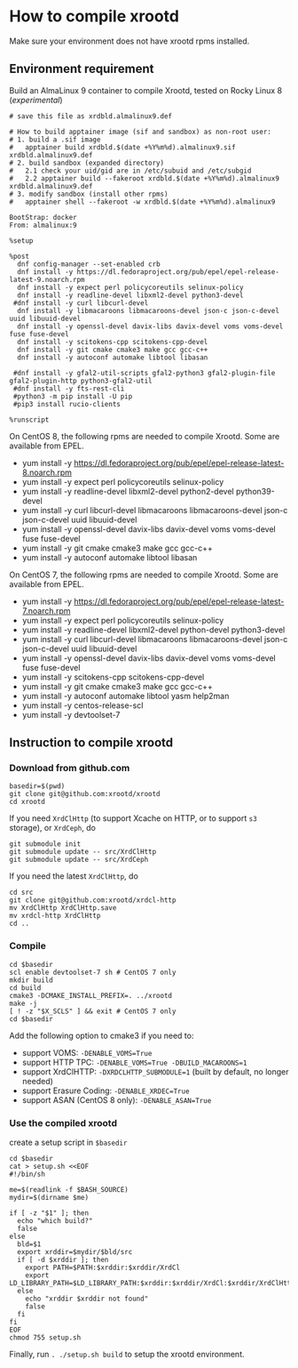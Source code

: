 # How to compile xrootd

Make sure your environment does not have xrootd rpms installed.

## Environment requirement

Build an AlmaLinux 9 container to compile Xrootd, tested on Rocky Linux 8 (*experimental*)

```
# save this file as xrdbld.almalinux9.def
  
# How to build apptainer image (sif and sandbox) as non-root user:
# 1. build a .sif image
#   apptainer build xrdbld.$(date +%Y%m%d).almalinux9.sif xrdbld.almalinux9.def
# 2. build sandbox (expanded directory)
#   2.1 check your uid/gid are in /etc/subuid and /etc/subgid
#   2.2 apptainer build --fakeroot xrdbld.$(date +%Y%m%d).almalinux9 xrdbld.almalinux9.def
# 3. modify sandbox (install other rpms)
#   apptainer shell --fakeroot -w xrdbld.$(date +%Y%m%d).almalinux9

BootStrap: docker
From: almalinux:9

%setup

%post
  dnf config-manager --set-enabled crb
  dnf install -y https://dl.fedoraproject.org/pub/epel/epel-release-latest-9.noarch.rpm
  dnf install -y expect perl policycoreutils selinux-policy
  dnf install -y readline-devel libxml2-devel python3-devel
 #dnf install -y curl libcurl-devel
  dnf install -y libmacaroons libmacaroons-devel json-c json-c-devel uuid libuuid-devel
  dnf install -y openssl-devel davix-libs davix-devel voms voms-devel fuse fuse-devel
  dnf install -y scitokens-cpp scitokens-cpp-devel
  dnf install -y git cmake cmake3 make gcc gcc-c++
  dnf install -y autoconf automake libtool libasan

 #dnf install -y gfal2-util-scripts gfal2-python3 gfal2-plugin-file gfal2-plugin-http python3-gfal2-util
 #dnf install -y fts-rest-cli 
 #python3 -m pip install -U pip
 #pip3 install rucio-clients

%runscript
```

On CentOS 8, the following rpms are needed to compile Xrootd. Some are available from EPEL.

* yum install -y https://dl.fedoraproject.org/pub/epel/epel-release-latest-8.noarch.rpm
* yum install -y expect perl policycoreutils selinux-policy 
* yum install -y readline-devel libxml2-devel python2-devel python39-devel
* yum install -y curl libcurl-devel libmacaroons libmacaroons-devel json-c json-c-devel uuid libuuid-devel
* yum install -y openssl-devel davix-libs davix-devel voms voms-devel fuse fuse-devel
* yum install -y git cmake cmake3 make gcc gcc-c++ 
* yum install -y autoconf automake libtool libasan

On CentOS 7, the following rpms are needed to compile Xrootd. Some are available from EPEL.

* yum install -y https://dl.fedoraproject.org/pub/epel/epel-release-latest-7.noarch.rpm
* yum install -y expect perl policycoreutils selinux-policy
* yum install -y readline-devel libxml2-devel python-devel python3-devel
* yum install -y curl libcurl-devel libmacaroons libmacaroons-devel json-c json-c-devel uuid libuuid-devel
* yum install -y openssl-devel davix-libs davix-devel voms voms-devel fuse fuse-devel 
* yum install -y scitokens-cpp scitokens-cpp-devel
* yum install -y git cmake cmake3 make gcc gcc-c++
* yum install -y autoconf automake libtool yasm help2man 
* yum install -y centos-release-scl
* yum install -y devtoolset-7

## Instruction to compile xrootd

### Download from github.com

```
basedir=$(pwd)
git clone git@github.com:xrootd/xrootd
cd xrootd
```

If you need `XrdClHttp` (to support Xcache on HTTP, or to support `s3` storage), or `XrdCeph`, do

```
git submodule init
git submodule update -- src/XrdClHttp
git submodule update -- src/XrdCeph
```

If you need the latest `XrdClHttp`, do

```
cd src
git clone git@github.com:xrootd/xrdcl-http
mv XrdClHttp XrdClHttp.save
mv xrdcl-http XrdClHttp
cd ..
```

### Compile

```
cd $basedir
scl enable devtoolset-7 sh # CentOS 7 only
mkdir build
cd build
cmake3 -DCMAKE_INSTALL_PREFIX=. ../xrootd
make -j
[ ! -z "$X_SCLS" ] && exit # CentOS 7 only
cd $basedir
```

Add the following option to cmake3 if you need to:

* support VOMS: `-DENABLE_VOMS=True`
* support HTTP TPC: `-DENABLE_VOMS=True -DBUILD_MACAROONS=1`
* support XrdClHTTP: `-DXRDCLHTTP_SUBMODULE=1` (built by default, no longer needed)
* support Erasure Coding: `-DENABLE_XRDEC=True`
* support ASAN (CentOS 8 only): `-DENABLE_ASAN=True`

### Use the compiled xrootd

create a setup script in `$basedir`

```
cd $basedir
cat > setup.sh <<EOF
#!/bin/sh

me=$(readlink -f $BASH_SOURCE)
mydir=$(dirname $me)

if [ -z "$1" ]; then
  echo "which build?"
  false
else
  bld=$1
  export xrddir=$mydir/$bld/src
  if [ -d $xrddir ]; then
    export PATH=$PATH:$xrddir:$xrddir/XrdCl
    export LD_LIBRARY_PATH=$LD_LIBRARY_PATH:$xrddir:$xrddir/XrdCl:$xrddir/XrdClHttp/src:$xrddir/XrdEc
  else
    echo "xrddir $xrddir not found"
    false
  fi
fi
EOF
chmod 755 setup.sh
```

Finally, run `. ./setup.sh build` to setup the xrootd environment.
